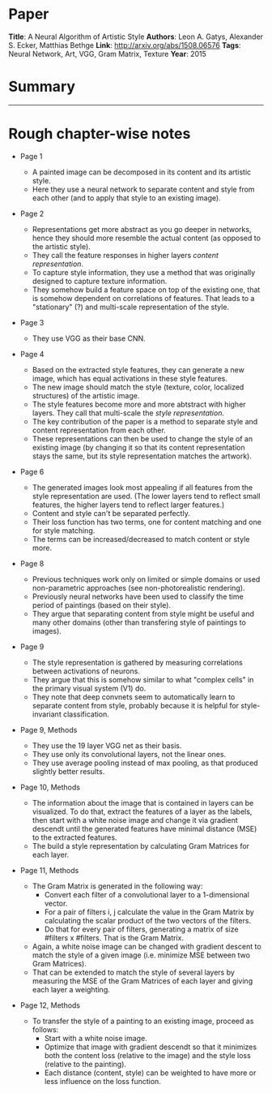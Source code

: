 # Paper

**Title**: A Neural Algorithm of Artistic Style
**Authors**: Leon A. Gatys, Alexander S. Ecker, Matthias Bethge
**Link**: http://arxiv.org/abs/1508.06576
**Tags**: Neural Network, Art, VGG, Gram Matrix, Texture
**Year**: 2015

# Summary


-------------------------

# Rough chapter-wise notes

* Page 1
  * A painted image can be decomposed in its content and its artistic style.
  * Here they use a neural network to separate content and style from each other (and to apply that style to an existing image).

* Page 2
  * Representations get more abstract as you go deeper in networks, hence they should more resemble the actual content (as opposed to the artistic style).
  * They call the feature responses in higher layers *content representation*.
  * To capture style information, they use a method that was originally designed to capture texture information.
  * They somehow build a feature space on top of the existing one, that is somehow dependent on correlations of features. That leads to a "stationary" (?) and multi-scale representation of the style.

* Page 3
  * They use VGG as their base CNN.

* Page 4
  * Based on the extracted style features, they can generate a new image, which has equal activations in these style features.
  * The new image should match the style (texture, color, localized structures) of the artistic image.
  * The style features become more and more abtstract with higher layers. They call that multi-scale the *style representation*.
  * The key contribution of the paper is a method to separate style and content representation from each other.
  * These representations can then be used to change the style of an existing image (by changing it so that its content representation stays the same, but its style representation matches the artwork).

* Page 6
  * The generated images look most appealing if all features from the style representation are used. (The lower layers tend to reflect small features, the higher layers tend to reflect larger features.)
  * Content and style can't be separated perfectly.
  * Their loss function has two terms, one for content matching and one for style matching.
  * The terms can be increased/decreased to match content or style more.

* Page 8
  * Previous techniques work only on limited or simple domains or used non-parametric approaches (see non-photorealistic rendering).
  * Previously neural networks have been used to classify the time period of paintings (based on their style).
  * They argue that separating content from style might be useful and many other domains (other than transfering style of paintings to images).

* Page 9
  * The style representation is gathered by measuring correlations between activations of neurons.
  * They argue that this is somehow similar to what "complex cells" in the primary visual system (V1) do.
  * They note that deep convnets seem to automatically learn to separate content from style, probably because it is helpful for style-invariant classification.

* Page 9, Methods
  * They use the 19 layer VGG net as their basis.
  * They use only its convolutional layers, not the linear ones.
  * They use average pooling instead of max pooling, as that produced slightly better results.

* Page 10, Methods
  * The information about the image that is contained in layers can be visualized. To do that, extract the features of a layer as the labels, then start with a white noise image and change it via gradient descendt until the generated features have minimal distance (MSE) to the extracted features.
  * The build a style representation by calculating Gram Matrices for each layer.

* Page 11, Methods
  * The Gram Matrix is generated in the following way:
    * Convert each filter of a convolutional layer to a 1-dimensional vector.
    * For a pair of filters i, j calculate the value in the Gram Matrix by calculating the scalar product of the two vectors of the filters.
    * Do that for every pair of filters, generating a matrix of size #filters x #filters. That is the Gram Matrix.
  * Again, a white noise image can be changed with gradient descent to match the style of a given image (i.e. minimize MSE between two Gram Matrices).
  * That can be extended to match the style of several layers by measuring the MSE of the Gram Matrices of each layer and giving each layer a weighting.

* Page 12, Methods
  * To transfer the style of a painting to an existing image, proceed as follows:
    * Start with a white noise image.
    * Optimize that image with gradient descendt so that it minimizes both the content loss (relative to the image) and the style loss (relative to the painting).
    * Each distance (content, style) can be weighted to have more or less influence on the loss function.
